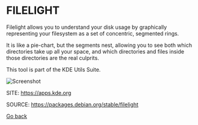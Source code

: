# FILELIGHT
 
 Filelight allows you to understand your disk usage by graphically 
 representing your filesystem as a set of concentric, segmented rings.
 
 It is like a pie-chart, but the segments nest, allowing you to see 
 both which directories take up all your space, and which directories 
 and files inside those directories are the real culprits. 
 
 This tool is part of the KDE Utils Suite.
 
 ![Screenshot](https://screenshots.debian.net/shrine/screenshot/simage/large-0127bc6f68a45f8188e51c1b8295f7ea.png)
 
 SITE: https://apps.kde.org

 SOURCE: https://packages.debian.org/stable/filelight
 
 [Go back](https://portable-linux-apps.github.io/apps.html)
